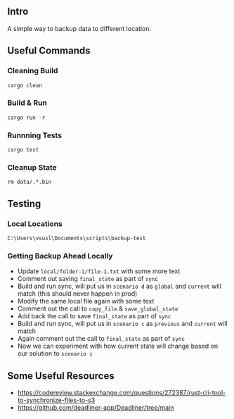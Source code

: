 ## Intro

A simple way to backup data to different location.

## Useful Commands

### Cleaning Build

```
cargo clean
```

### Build & Run

```
cargo run -r
```

### Runnning Tests

```
cargo test
```

### Cleanup State

```
rm data/.*.bin
```

## Testing

### Local Locations

```
C:\Users\vsusl\Documents\scripts\backup-test
```

### Getting Backup Ahead Locally

* Update `local/folder-1/file-1.txt` with some more text
* Comment out saving `final_state` as part of `sync`
* Build and run sync, will put us in `scenario d` as `global` and `current` will match (this should never happen in prod)
* Modify the same local file again with some text
* Comment out the call to `copy_file` & `save_global_state`
* Add back the call to save `final_state` as part of `sync`
* Build and run sync, will put us in `scenario c` as `previous` and `current` will match
* Again comment out the call to `final_state` as part of `sync`
* Now we can experiment with how current state will change based on our solution to `scenario c`

## Some Useful Resources

* https://codereview.stackexchange.com/questions/272387/rust-cli-tool-to-synchronize-files-to-s3
* https://github.com/deadliner-app/Deadliner/tree/main
